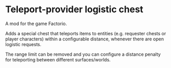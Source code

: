 # Teleport-provider logistic chest
A mod for the game Factorio.

Adds a special chest that teleports items to entities (e.g. requester chests or player characters) within a configurable distance, whenever there are open logistic requests.

The range limit can be removed and you can configure a distance penalty for teleporting between different surfaces/worlds.
